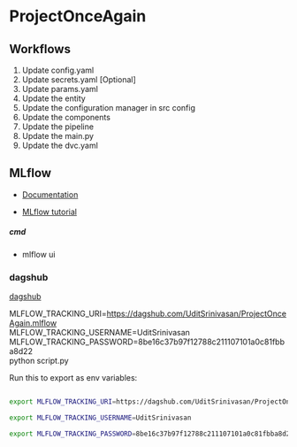 # ProjectOnceAgain

## Workflows

1. Update config.yaml
2. Update secrets.yaml [Optional]
3. Update params.yaml
4. Update the entity
5. Update the configuration manager in src config
6. Update the components
7. Update the pipeline 
8. Update the main.py
9. Update the dvc.yaml


## MLflow

- [Documentation](https://mlflow.org/docs/latest/index.html)

- [MLflow tutorial](https://youtube.com/playlist?list=PLkz_y24mlSJZrqiZ4_cLUiP0CBN5wFmTb&si=zEp_C8zLHt1DzWKK)

##### cmd
- mlflow ui

### dagshub
[dagshub](https://dagshub.com/)


MLFLOW_TRACKING_URI=https://dagshub.com/UditSrinivasan/ProjectOnceAgain.mlflow \
MLFLOW_TRACKING_USERNAME=UditSrinivasan \
MLFLOW_TRACKING_PASSWORD=8be16c37b97f12788c211107101a0c81fbba8d22 \
python script.py 

Run this to export as env variables:

```bash

export MLFLOW_TRACKING_URI=https://dagshub.com/UditSrinivasan/ProjectOnceAgain.mlflow

export MLFLOW_TRACKING_USERNAME=UditSrinivasan 

export MLFLOW_TRACKING_PASSWORD=8be16c37b97f12788c211107101a0c81fbba8d22
```
